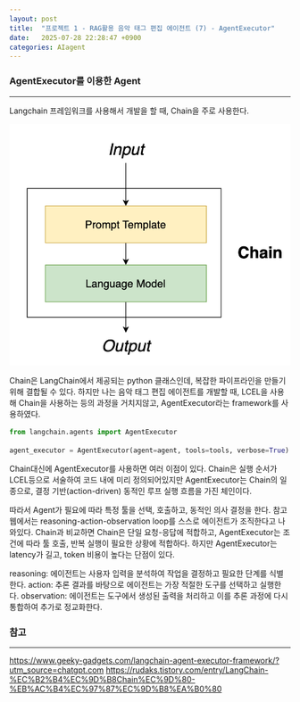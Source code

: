 ```yaml
---
layout: post
title:  "프로젝트 1 - RAG활용 음악 태그 편집 에이전트 (7) - AgentExecutor"
date:   2025-07-28 22:28:47 +0900
categories: AIagent
---
```


### AgentExecutor를 이용한 Agent
---

Langchain 프레임워크를 사용해서 개발을 할 때, Chain을 주로 사용한다. 

![](/assets/202507Mo224212.png)

Chain은 LangChain에서 제공되는 python 클래스인데, 복잡한 파이프라인을 만들기 위해 결합될 수 있다. 하지만 나는 음악 태그 편집 에이전트를 개발할 때, LCEL을 사용해 Chain을 사용하는 등의 과정을 거치지않고, AgentExecutor라는 framework를 사용하였다. 

```python
from langchain.agents import AgentExecutor

agent_executor = AgentExecutor(agent=agent, tools=tools, verbose=True)
```

Chain대신에 AgentExecutor를 사용하면 여러 이점이 있다. Chain은 실행 순서가 LCEL등으로 서술하여 코드 내에 미리 정의되어있지만 AgentExecutor는 Chain의 일종으로, 결정 기반(action-driven) 동적인 루프 실행 흐름을 가진 체인이다. 

따라서 Agent가 필요에 따라 특정 툴을 선택, 호출하고, 동적인 의사 결정을 한다. 참고 웹에서는 reasoning-action-observation loop를 스스로 에이전트가 조직한다고 나와있다. Chain과 비교하면 Chain은 단일 요청-응답에 적합하고, AgentExecutor는 조건에 따라 툴 호출, 반복 실행이 필요한 상황에 적합하다. 하지만 AgentExecutor는 latency가 길고, token 비용이 높다는 단점이 있다.

reasoning: 에이전트는 사용자 입력을 분석하여 작업을 결정하고 필요한 단계를 식별한다. 
action: 추론 결과를 바탕으로 에이전트는 가장 적절한 도구를 선택하고 실행한다.
observation: 에이전트는 도구에서 생성된 출력을 처리하고 이를 추론 과정에 다시 통합하여 추가로 정교화한다.


### 참고
---
https://www.geeky-gadgets.com/langchain-agent-executor-framework/?utm_source=chatgpt.com
https://rudaks.tistory.com/entry/LangChain-%EC%B2%B4%EC%9D%B8Chain%EC%9D%80-%EB%AC%B4%EC%97%87%EC%9D%B8%EA%B0%80